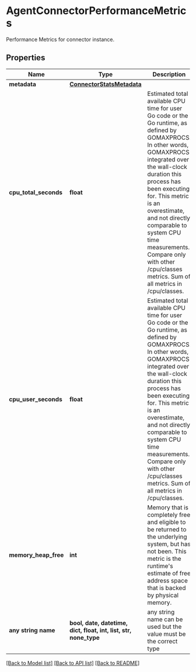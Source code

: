 # AgentConnectorPerformanceMetrics

Performance Metrics for connector instance. 

## Properties
Name | Type | Description | Notes
------------ | ------------- | ------------- | -------------
**metadata** | [**ConnectorStatsMetadata**](ConnectorStatsMetadata.md) |  | [optional] 
**cpu_total_seconds** | **float** | Estimated total available CPU time for user Go code or the Go runtime, as defined by GOMAXPROCS. In other words, GOMAXPROCS integrated over the wall-clock duration this process has been executing for. This metric is an overestimate, and not directly comparable to system CPU time measurements. Compare only with other /cpu/classes metrics. Sum of all metrics in /cpu/classes.  | [optional] 
**cpu_user_seconds** | **float** | Estimated total available CPU time for user Go code or the Go runtime, as defined by GOMAXPROCS. In other words, GOMAXPROCS integrated over the wall-clock duration this process has been executing for. This metric is an overestimate, and not directly comparable to system CPU time measurements. Compare only with other /cpu/classes metrics. Sum of all metrics in /cpu/classes.  | [optional] 
**memory_heap_free** | **int** | Memory that is completely free and eligible to be returned to   the underlying system, but has not been. This metric is the runtime&#39;s estimate of free address space that is backed by physical memory.  | [optional] 
**any string name** | **bool, date, datetime, dict, float, int, list, str, none_type** | any string name can be used but the value must be the correct type | [optional]

[[Back to Model list]](../README.md#documentation-for-models) [[Back to API list]](../README.md#documentation-for-api-endpoints) [[Back to README]](../README.md)


